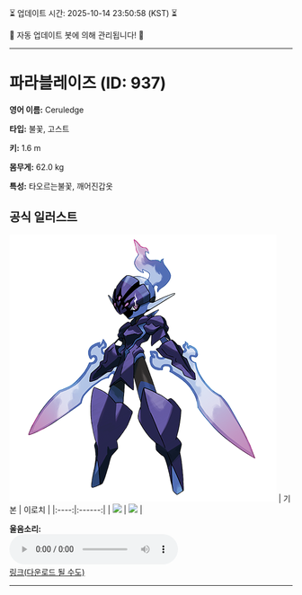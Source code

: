 
⏳ 업데이트 시간: 2025-10-14 23:50:58 (KST) ⏳

🤖 자동 업데이트 봇에 의해 관리됩니다! 🤖

---

# 파라블레이즈 (ID: 937)
**영어 이름:** Ceruledge

**타입:** 불꽃, 고스트

**키:** 1.6 m

**몸무게:** 62.0 kg

**특성:** 타오르는불꽃, 깨어진갑옷

## 공식 일러스트
![](https://raw.githubusercontent.com/PokeAPI/sprites/master/sprites/pokemon/other/official-artwork/937.png)
| 기본 | 이로치 |
|:----:|:------:|
| <img src="http://play.pokemonshowdown.com/sprites/ani/ceruledge.gif" width="200"> | <img src="http://play.pokemonshowdown.com/sprites/ani-shiny/ceruledge.gif" width="200"> |

**울음소리:**<br><audio controls src="https://raw.githubusercontent.com/PokeAPI/cries/main/cries/pokemon/latest/937.ogg"></audio><br> [링크(다운로드 될 수도)](https://raw.githubusercontent.com/PokeAPI/cries/main/cries/pokemon/latest/937.ogg)


---
